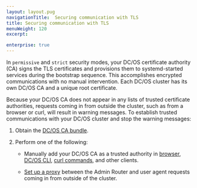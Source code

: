 ```yaml
---
layout: layout.pug
navigationTitle:  Securing communication with TLS
title: Securing communication with TLS
menuWeight: 120
excerpt:

enterprise: true
---
```



In `permissive` and `strict` security modes, your DC/OS certificate authority (CA) signs the TLS certificates and provisions them to systemd-started services during the bootstrap sequence. This accomplishes encrypted communications with no manual intervention. Each DC/OS cluster has its own DC/OS CA and a unique root certificate.

Because your DC/OS CA does not appear in any lists of trusted certificate authorities, requests coming in from outside the cluster, such as from a browser or curl, will result in warning messages. To establish trusted communications with your DC/OS cluster and stop the warning messages:

1. Obtain the [DC/OS CA bundle](/1.11/networking/tls-ssl/get-cert/).

1. Perform one of the following:

     - Manually add your DC/OS CA as a trusted authority in [browser](/1.11/networking/tls-ssl/ca-trust-browser/), [DC/OS CLI](/1.11/networking/tls-ssl/ca-trust-cli/), [curl commands](/1.11/networking/tls-ssl/ca-trust-curl/), and other clients.

     - [Set up a proxy](/1.11/networking/tls-ssl/haproxy-adminrouter/) between the Admin Router and user agent requests coming in from outside of the cluster.

